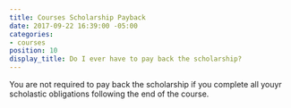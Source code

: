 ```yaml
---
title: Courses Scholarship Payback
date: 2017-09-22 16:39:00 -05:00
categories:
- courses
position: 10
display_title: Do I ever have to pay back the scholarship?
---
```


You are not required to pay back the scholarship if you complete all youyr scholastic obligations following the end of the course.